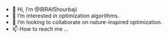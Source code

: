 - 👋 Hi, I’m @IBRAlShourbaji
- 👀 I’m interested in optimization algorithms.
- 💞️ I’m looking to collaborate on nature-inspired optimization.
- 📫 How to reach me ...


<!---
IBRAlShourbaji/IBRAlShourbaji is a ✨ special ✨ repository because its `README.md` (this file) appears on your GitHub profile.
You can click the Preview link to take a look at your changes.
--->
